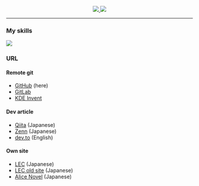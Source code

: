 <a href="https://github.com/Lemon73-Computing?tab=repositories">
  <p align="center">
    <img src="https://github-readme-stats.vercel.app/api?username=Lemon73-Computing&count_private=true&theme=shadow_blue&show_icons=true&rank_icon=github" />
    <img src="https://github-readme-stats.vercel.app/api/top-langs/?username=Lemon73-Computing&count_private=true&theme=shadow_blue&layout=compact" />
  </p>
</a>

---
### My skills
<!--
#### Communities
<img src="https://raw.githubusercontent.com/simple-icons/simple-icons/6f977196866be0f3895d73371086a49396253251/icons/kde.svg" width="64px">
<img src="https://raw.githubusercontent.com/simple-icons/simple-icons/6f977196866be0f3895d73371086a49396253251/icons/simpleicons.svg" width="64px">

#### Operating System
<img src="https://raw.githubusercontent.com/simple-icons/simple-icons/6f977196866be0f3895d73371086a49396253251/icons/linux.svg" width="64px">
<img src="https://raw.githubusercontent.com/simple-icons/simple-icons/6f977196866be0f3895d73371086a49396253251/icons/debian.svg" width="64px">
<img src="https://raw.githubusercontent.com/simple-icons/simple-icons/6f977196866be0f3895d73371086a49396253251/icons/ubuntu.svg" width="64px">
<img src="https://raw.githubusercontent.com/simple-icons/simple-icons/6f977196866be0f3895d73371086a49396253251/icons/windows.svg" width="64px">
<img src="https://raw.githubusercontent.com/simple-icons/simple-icons/6f977196866be0f3895d73371086a49396253251/icons/windows10.svg" width="64px">

#### Languages
<img src="https://raw.githubusercontent.com/simple-icons/simple-icons/6f977196866be0f3895d73371086a49396253251/icons/csharp.svg" width="64px">
<img src="https://raw.githubusercontent.com/simple-icons/simple-icons/6f977196866be0f3895d73371086a49396253251/icons/html5.svg" width="64px">
<img src="https://raw.githubusercontent.com/simple-icons/simple-icons/6f977196866be0f3895d73371086a49396253251/icons/css3.svg" width="64px">

#### Frameworks
<img src="https://raw.githubusercontent.com/simple-icons/simple-icons/6f977196866be0f3895d73371086a49396253251/icons/dotnet.svg" width="64px">
<img src="https://raw.githubusercontent.com/simple-icons/simple-icons/6f977196866be0f3895d73371086a49396253251/icons/blazor.svg" width="64px">
<img src="https://raw.githubusercontent.com/simple-icons/simple-icons/6f977196866be0f3895d73371086a49396253251/icons/bootstrap.svg" width="64px">

#### Socialmedia - Tech
<img src="https://raw.githubusercontent.com/simple-icons/simple-icons/6f977196866be0f3895d73371086a49396253251/icons/gitlab.svg" width="64px">
<img src="https://raw.githubusercontent.com/simple-icons/simple-icons/6f977196866be0f3895d73371086a49396253251/icons/github.svg" width="64px">
<img src="https://raw.githubusercontent.com/simple-icons/simple-icons/6f977196866be0f3895d73371086a49396253251/icons/azuredevops.svg" width="64px">

#### Socialmedia - Blog
<img src="https://raw.githubusercontent.com/simple-icons/simple-icons/6f977196866be0f3895d73371086a49396253251/icons/devdotto.svg" width="64px">
<img src="https://raw.githubusercontent.com/simple-icons/simple-icons/6f977196866be0f3895d73371086a49396253251/icons/qiita.svg" width="64px">
<img src="https://raw.githubusercontent.com/simple-icons/simple-icons/6f977196866be0f3895d73371086a49396253251/icons/zenn.svg" width="64px">

#### Socialmedia - Others
<img src="https://raw.githubusercontent.com/simple-icons/simple-icons/6f977196866be0f3895d73371086a49396253251/icons/reddit.svg" width="64px">
<img src="https://raw.githubusercontent.com/simple-icons/simple-icons/6f977196866be0f3895d73371086a49396253251/icons/misskey.svg" width="64px">
<img src="https://raw.githubusercontent.com/simple-icons/simple-icons/6f977196866be0f3895d73371086a49396253251/icons/discord.svg" width="64px">
<img src="https://raw.githubusercontent.com/simple-icons/simple-icons/6f977196866be0f3895d73371086a49396253251/icons/mastodon.svg" width="64px">
<img src="https://raw.githubusercontent.com/simple-icons/simple-icons/6f977196866be0f3895d73371086a49396253251/icons/deviantart.svg" width="64px">

#### Graphics
<img src="https://raw.githubusercontent.com/simple-icons/simple-icons/6f977196866be0f3895d73371086a49396253251/icons/krita.svg" width="64px">
<img src="https://raw.githubusercontent.com/simple-icons/simple-icons/6f977196866be0f3895d73371086a49396253251/icons/medibangpaint.svg" width="64px">
<img src="https://raw.githubusercontent.com/simple-icons/simple-icons/6f977196866be0f3895d73371086a49396253251/icons/inkscape.svg" width="64px">
<img src="https://raw.githubusercontent.com/simple-icons/simple-icons/6f977196866be0f3895d73371086a49396253251/icons/blender.svg" width="64px">
<img src="https://raw.githubusercontent.com/simple-icons/simple-icons/6f977196866be0f3895d73371086a49396253251/icons/kdenlive.svg" width="64px">

#### Other Technologies
<img src="https://raw.githubusercontent.com/simple-icons/simple-icons/6f977196866be0f3895d73371086a49396253251/icons/git.svg" width="64px">
<img src="https://raw.githubusercontent.com/simple-icons/simple-icons/6f977196866be0f3895d73371086a49396253251/icons/trello.svg" width="64px">
<img src="https://raw.githubusercontent.com/simple-icons/simple-icons/6f977196866be0f3895d73371086a49396253251/icons/vmware.svg" width="64px">
<img src="https://raw.githubusercontent.com/simple-icons/simple-icons/6f977196866be0f3895d73371086a49396253251/icons/githubpages.svg" width="64px">
<img src="https://raw.githubusercontent.com/simple-icons/simple-icons/6f977196866be0f3895d73371086a49396253251/icons/githubactions.svg" width="64px">
<img src="https://raw.githubusercontent.com/simple-icons/simple-icons/6f977196866be0f3895d73371086a49396253251/icons/firebase.svg" width="64px">
<img src="https://raw.githubusercontent.com/simple-icons/simple-icons/6f977196866be0f3895d73371086a49396253251/icons/googlefonts.svg" width="64px">
-->

<a href="https://github.com/Lemon73-Computing?tab=repositories">
  <img src="https://skillicons.dev/icons?i=blender,bootstrap,cs,css,devto,discord,dotnet,firebase,git,github,githubactions,gitlab,html,linux,md,mastodon,misskey,unity,vim,visualstudio,vscode,wasm&perline=10" />
</a>

### URL
#### Remote git
- [GitHub](https://github.com/Lemon73-Computing) (here)
- [GitLab](https://gitlab.com/lemon73)
- [KDE Invent](https://invent.kde.org/futurelemon)

#### Dev article
- [Qiita](https://qiita.com/Lemon73) (Japanese)
- [Zenn](https://zenn.dev/lemon73) (Japanese)
- [dev.to](https://dev.to/lemon73) (English)

#### Own site
- [LEC](https://lemon73.gitlab.io) (Japanese)
- [LEC old site](https://lemon73-computing.github.io/LEC-MainSite/) (Japanese)
- [Alice Novel](https://alicenovel.web.app) (Japanese)
